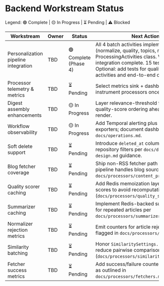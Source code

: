 # Backend Workstream Status

Legend: 🟢 Complete | 🟡 In Progress | ⏳ Pending | ⚠️ Blocked

| Workstream | Owner | Status | Next Action | Updated |
| --- | --- | --- | --- | --- |
| Personalization pipeline integration | TBD | 🟢 Complete (Phase 4) | All 4 batch activities implemented (normalize, quality, topics, relevance) with ProcessingActivities class. Workflow integration complete. 15 tests passing. Optional: add tests for quality/topics activities and end-to-end chain test. | 2025-10-15 |
| Processor telemetry & metrics | TBD | ⏳ Pending | Select metrics sink + dashboards; instrument processors once sink is ready. | 2025-10-11 |
| Digest assembly enhancements | TBD | 🟡 In Progress | Layer relevance-threshold filtering and quality-score ordering ahead of email render. | 2025-10-11 |
| Workflow observability | TBD | 🟡 In Progress | Add Temporal alerting plus Prometheus exporters; document dashboards in `docs/operations.md`. | 2025-10-11 |
| Soft delete support | TBD | ⏳ Pending | Introduce `deleted_at` columns and repository filters per `docs/database-design.md` guidance. | 2025-10-11 |
| Blog fetcher coverage | TBD | ⏳ Pending | Ship non-RSS fetcher path so content pipeline handles blog sources as noted in `docs/processors/content_processing.md`. | 2025-10-11 |
| Quality scorer caching | TBD | ⏳ Pending | Add Redis memoization layer for quality scores to avoid recomputation (`docs/processors/quality_scorer.md`). | 2025-10-11 |
| Summarizer caching | TBD | ⏳ Pending | Implement Redis-backed summary cache for repeated articles per `docs/processors/summarizer.md`. | 2025-10-11 |
| Normalizer rejection metrics | TBD | ⏳ Pending | Emit counters for article rejection reasons flagged in `docs/processors/normalizer.md`. | 2025-10-11 |
| Similarity batching | TBD | ⏳ Pending | Honor `SimilaritySettings.batch_size` to reduce pairwise comparisons (`docs/processors/similarity_detector.md`). | 2025-10-11 |
| Fetcher success metrics | TBD | ⏳ Pending | Add success/failure counters per source as outlined in `docs/processors/fetchers.md`. | 2025-10-11 |
